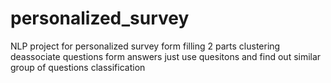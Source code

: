 # personalized_survey
NLP project for personalized survey form filling
2 parts
clustering
deassociate questions form answers
just use quesitons and find out similar group of questions
classification
